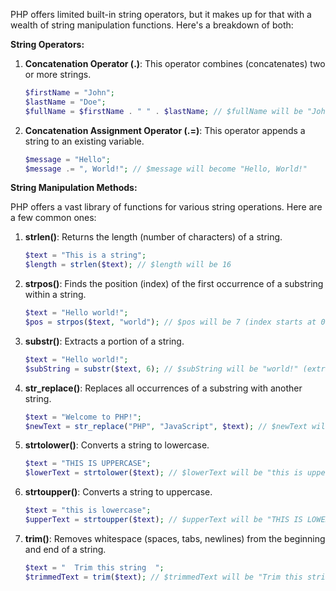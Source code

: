 PHP offers limited built-in string operators, but it makes up for that with a wealth of string manipulation functions. Here's a breakdown of both:

**String Operators:**

1. **Concatenation Operator (.)**: This operator combines (concatenates) two or more strings.

   ```php
   $firstName = "John";
   $lastName = "Doe";
   $fullName = $firstName . " " . $lastName; // $fullName will be "John Doe"
   ```

2. **Concatenation Assignment Operator (.=)**: This operator appends a string to an existing variable.

   ```php
   $message = "Hello";
   $message .= ", World!"; // $message will become "Hello, World!"
   ```

**String Manipulation Methods:**

PHP offers a vast library of functions for various string operations. Here are a few common ones:

1. **strlen()**: Returns the length (number of characters) of a string.

   ```php
   $text = "This is a string";
   $length = strlen($text); // $length will be 16
   ```

2. **strpos()**: Finds the position (index) of the first occurrence of a substring within a string.

   ```php
   $text = "Hello world!";
   $pos = strpos($text, "world"); // $pos will be 7 (index starts at 0)
   ```

3. **substr()**: Extracts a portion of a string.

   ```php
   $text = "Hello world!";
   $subString = substr($text, 6); // $subString will be "world!" (extracts from index 6)
   ```

4. **str_replace()**: Replaces all occurrences of a substring with another string.

   ```php
   $text = "Welcome to PHP!";
   $newText = str_replace("PHP", "JavaScript", $text); // $newText will be "Welcome to JavaScript!"
   ```

5. **strtolower()**: Converts a string to lowercase.

   ```php
   $text = "THIS IS UPPERCASE";
   $lowerText = strtolower($text); // $lowerText will be "this is uppercase"
   ```

6. **strtoupper()**: Converts a string to uppercase.

   ```php
   $text = "this is lowercase";
   $upperText = strtoupper($text); // $upperText will be "THIS IS LOWERCASE"
   ```

7. **trim()**: Removes whitespace (spaces, tabs, newlines) from the beginning and end of a string.

   ```php
   $text = "  Trim this string  ";
   $trimmedText = trim($text); // $trimmedText will be "Trim this string"
   ```